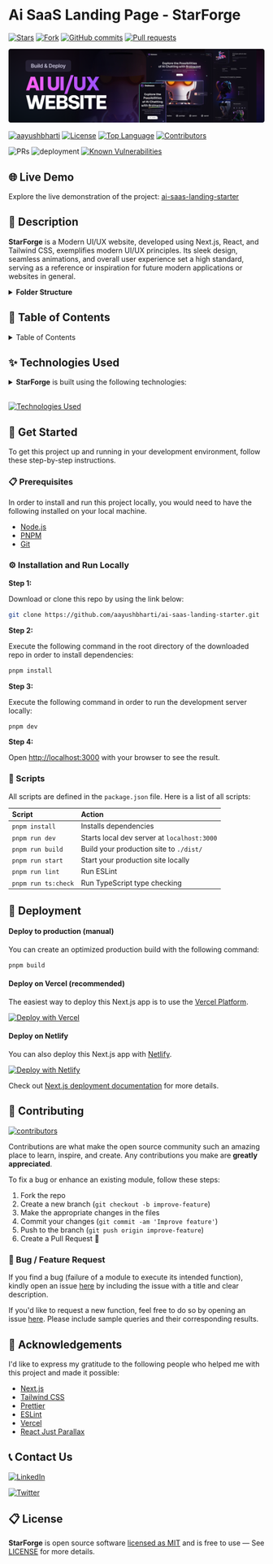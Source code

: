 # Ai SaaS Landing Page - StarForge

<!-- GitHub badges -->

<!-- [![Latest release](https://img.shields.io/github/v/release/aayushbharti/ai-saas-landing-starter?label=Latest%20release&style=social)](https://github.com/aayushbharti/ai-saas-landing-starter/releases/tag/v0.1.0) -->

[![Stars](https://img.shields.io/github/stars/aayushbharti/ai-saas-landing-starter?style=social)](https://github.com/aayushbharti/ai-saas-landing-starter/stargazers)
[![Fork](https://img.shields.io/github/forks/aayushbharti/ai-saas-landing-starter?style=social)](https://github.com/aayushbharti/ai-saas-landing-starter/forks)
[![GitHub commits](https://img.shields.io/github/commit-activity/t/aayushbharti/ai-saas-landing-starter?style=social&logo=github)](https://github.com/aayushbharti/ai-saas-landing-starter/commits)
[![Pull requests](https://img.shields.io/github/issues-pr/aayushbharti/ai-saas-landing-starter?style=social&logo=github)](https://github.com/aayushbharti/ai-saas-landing-starter/pulls)

![demo](./public/thumbnail.png)

[![aayushbharti](https://custom-icon-badges.demolab.com/badge/made%20by%20-aayushbharti-556bf2?logo=github&logoColor=white&labelColor=101827)](https://github.com/aayushbharti)
[![License](https://img.shields.io/github/license/aayushbharti/ai-saas-landing-starter?color=dddddd&labelColor=000000)](https://github.com/aayushbharti/ai-saas-landing-starter/blob/main/LICENSE)
[![Top Language](https://img.shields.io/github/languages/top/aayushbharti/ai-saas-landing-starter?logo=github&logoColor=%23007ACC&label=TypeScript)](https://www.typescriptlang.org/)
[![Contributors](https://img.shields.io/github/contributors/aayushbharti/ai-saas-landing-starter?style=flat&color=orange&label=Contributors)](https://github.com/aayushbharti/ai-saas-landing-starter/graphs/contributors)

<!-- ![Release](https://img.shields.io/github/release/aayushbharti/ai-saas-landing-starter.svg) -->

![PRs](https://img.shields.io/badge/PRs-welcome-ff69b4.svg?style=shields)
![deployment](https://img.shields.io/github/deployments/aayushbharti/ai-saas-landing-starter/Production?logo=vercel&label=Website)
[![Known Vulnerabilities](https://snyk.io/test/github/aayushbharti/ai-saas-landing-starter/badge.svg)](https://snyk.io/test/github/aayushbharti/ai-saas-landing-starter)

## 🌐 Live Demo

Explore the live demonstration of the project:
[ai-saas-landing-starter](https://ai-saas-landing-starter.vercel.app/)

## 📝 Description

**StarForge** is a Modern UI/UX website, developed using Next.js, React, and
Tailwind CSS, exemplifies modern UI/UX principles. Its sleek design, seamless
animations, and overall user experience set a high standard, serving as a
reference or inspiration for future modern applications or websites in general.

<details><summary><b>Folder Structure</b></summary>

```bash
ai-saas-landing-starter/
├── .vscode/
│   └── settings.json
├── app/
│   ├── favicon.ico
│   ├── globals.css
│   ├── page.tsx
│   └── layout.tsx
├── components/
│   ├── atoms/
│   │   ├── button.tsx
│   │   ├── generating.tsx
│   │   ├── heading.tsx
│   │   └── tagline.tsx
│   ├── design/
│   │   ├── benefits.tsx
│   │   ├── collaboration.tsx
│   │   ├── hero.tsx
│   │   ├── navbar.tsx
│   │   ├── pricing.tsx
│   │   ├── roadmap.tsx
│   │   └── services.tsx
│   ├── layout/
│   │   ├── footer.tsx
│   │   ├── navbar.tsx
│   │   └── section.tsx
│   ├── sections/
│   │   ├── benefits/index.tsx
│   │   ├── collaboration/index.tsx
│   │   ├── hero/
│   │   │   ├── company-logos.tsx
│   │   │   ├── notification.tsx
│   │   │   └── index.tsx
│   │   ├── pricing/
│   │   │   ├── pricing-list.tsx
│   │   │   └── index.tsx
│   │   ├── roadmap/index.tsx
│   │   └── services/index.tsx
│   └── svg/
│       ├── arrow.tsx
│       ├── brackets.tsx
│       ├── button-gradient.tsx
│       ├── chat-bubble-wing.tsx
│       ├── clip-path.tsx
│       ├── menu-svg.tsx
│       ├── plus-svg.tsx
│       └── section-svg.tsx
├── constants/
│   └── index.ts
├── hooks/
│   └── use-get-call-by-id.ts
├── lib/
│   └── utils.ts
├── public/
│   ├── assets/[[...slug]]/[[...]].{png,svg,jpg}
│   ├── thumbnail.png
│   ├── next.svg
│   └── vercel.svg
├── .eslintignore
├── .eslintrc.json
├── .gitignore
├── .prettierignore
├── .prettierrc
├── next-env.d.ts
├── next.config.mjs
├── package-lock.json
├── package.json
├── postcss.config.mjs
├── README.md
├── tailwind.config.ts
└── tsconfig.json
```

</details>

## 📖 Table of Contents

<details><summary>Table of Contents</summary>

- [Live Demo](#-live-demo)
- [Description](#-description)
- [Technologies Used](#-technologies-used)
- [Get Started](#-get-started)
  - [Prerequisites](#-prerequisites)
  - [Installation and Run Locally](#-installation-and-run-locally)
  - [Scripts](#-scripts)
- [Deployment](#-deployment)
  - [Deploy to production (manual)](#-deploy-to-production-manual)
  - [Deploy on Vercel (recommended)](#-deploy-on-vercel-recommended)
  - [Deploy on Netlify](#-deploy-on-netlify)
- [Contributing](#-contributing)
  - [Bug / Feature Request](#-bug--feature-request)
- [Acknowledgements](#-acknowledgements)
- [Contact Us](#-contact-us)
- [License](#-license)

</details>

## ✨ Technologies Used

<details><summary><b>StarForge</b> is built using the following technologies:</summary>

- [TypeScript](https://www.typescriptlang.org/): TypeScript is a typed superset
  of JavaScript that compiles to plain JavaScript.
- [Next.js](https://nextjs.org/): Next.js is a React framework for building
  server-side rendered and statically generated web applications.
- [Tailwind CSS](https://tailwindcss.com/): Tailwind CSS is a utility-first CSS
  framework for rapidly building custom user interfaces.
- [ESLint](https://eslint.org/): ESLint is a static code analysis tool for
  identifying problematic patterns found in JavaScript code.
- [Prettier](https://prettier.io/): Prettier is an opinionated code formatter.
- [React Just Parallax](https://www.npmjs.com/package/react-just-parallax):
  React Just Parallax is a simple and lightweight parallax component for React.
- [Vercel](https://vercel.com/): Vercel is a cloud platform for frontend
  developers, providing the frameworks, workflows, and infrastructure to build a
  faster, more personalized Web.

</details><br/>

[![Technologies Used](https://skillicons.dev/icons?i=ts,nextjs,tailwind,vercel)](https://skillicons.dev)

## 🧰 Get Started

To get this project up and running in your development environment, follow these
step-by-step instructions.

### 📋 Prerequisites

In order to install and run this project locally, you would need to have the
following installed on your local machine.

- [Node.js](https://nodejs.org/en/)
- [PNPM](https://pnpm.io/installation)
- [Git](https://git-scm.com/downloads)

### ⚙️ Installation and Run Locally

**Step 1:**

Download or clone this repo by using the link below:

```bash
git clone https://github.com/aayushbharti/ai-saas-landing-starter.git
```

**Step 2:**

Execute the following command in the root directory of the downloaded repo in
order to install dependencies:

```bash
pnpm install
```

**Step 3:**

Execute the following command in order to run the development server locally:

```bash
pnpm dev
```

**Step 4:**

Open [http://localhost:3000](http://localhost:3000) with your browser to see the
result.

### 📜 Scripts

All scripts are defined in the `package.json` file. Here is a list of all
scripts:

| Script              | Action                                      |
| :------------------ | :------------------------------------------ |
| `pnpm install`      | Installs dependencies                       |
| `pnpm run dev`      | Starts local dev server at `localhost:3000` |
| `pnpm run build`    | Build your production site to `./dist/`     |
| `pnpm run start`    | Start your production site locally          |
| `pnpm run lint`     | Run ESLint                                  |
| `pnpm run ts:check` | Run TypeScript type checking                |

## 🚀 Deployment

#### Deploy to production (manual)

You can create an optimized production build with the following command:

```bash
pnpm build
```

#### Deploy on Vercel (recommended)

The easiest way to deploy this Next.js app is to use the
[Vercel Platform](https://vercel.com/new?utm_medium=default-template&filter=next.js&utm_source=create-next-app&utm_campaign=create-next-app-readme).

[![Deploy with Vercel](https://vercel.com/button)](https://vercel.com/new/clone?repository-url=https%3A%2F%2Fgithub.com%2Faayushbharti%2Fai-saas-landing-starter)

#### Deploy on Netlify

You can also deploy this Next.js app with [Netlify](https://www.netlify.com/).

[![Deploy with Netlify](https://www.netlify.com/img/deploy/button.svg)](https://app.netlify.com/start/deploy?repository=https://github.com/aayushbharti/ai-saas-landing-starter)

Check out [Next.js deployment documentation](https://nextjs.org/docs/deployment)
for more details.

## 🔧 Contributing

[![contributors](https://contrib.rocks/image?repo=aayushbharti/ai-saas-landing-starter)](https://github.com/aayushbharti/ai-saas-landing-starter/graphs/contributors)

Contributions are what make the open source community such an amazing place to
learn, inspire, and create. Any contributions you make are **greatly
appreciated**.

To fix a bug or enhance an existing module, follow these steps:

1. Fork the repo
2. Create a new branch (`git checkout -b improve-feature`)
3. Make the appropriate changes in the files
4. Commit your changes (`git commit -am 'Improve feature'`)
5. Push to the branch (`git push origin improve-feature`)
6. Create a Pull Request 🎉

### 📩 Bug / Feature Request

If you find a bug (failure of a module to execute its intended function), kindly
open an issue
[here](https://github.com/aayushbharti/ai-saas-landing-starter/issues/new) by
including the issue with a title and clear description.

If you'd like to request a new function, feel free to do so by opening an issue
[here](https://github.com/aayushbharti/ai-saas-landing-starter/issues/new).
Please include sample queries and their corresponding results.

## 💎 Acknowledgements

I'd like to express my gratitude to the following people who helped me with this
project and made it possible:

- [Next.js](https://nextjs.org/)
- [Tailwind CSS](https://tailwindcss.com/)
- [Prettier](https://prettier.io/)
- [ESLint](https://eslint.org/)
- [Vercel](https://vercel.com/)
- [React Just Parallax](https://www.npmjs.com/package/react-just-parallax)

## 📞 Contact Us

<!-- [![Telegram](https://img.shields.io/badge/Telegram-@aayushbharti-2CA5E0?style=social&logo=telegram&logoColor=000000)](https://t.me/aayushbharti) -->

[![LinkedIn](https://img.shields.io/badge/LinkedIn-aayushbharti-blue?style=flat&logo=linkedin&logoColor=b0c0c0&labelColor=363D44)](https://www.linkedin.com/in/iaayushbharti)

<!-- [![Instagram](https://img.shields.io/badge/Instagram-aayushbharti-grey?style=flat&logo=instagram&logoColor=b0c0c0&labelColor=8134af)](https://www.instagram.com/aayushbharti) -->

[![Twitter](https://img.shields.io/twitter/follow/iaayushbharti.svg?style=social)](https://twitter.com/intent/follow?screen_name=iaayushbharti)

## 📋 License

**StarForge** is open source software
[licensed as MIT](https://opensource.org/license/mit/) and is free to use — See
[LICENSE](https://github.com/aayushbharti/ai-saas-landing-starter/blob/main/LICENSE)
for more details.
